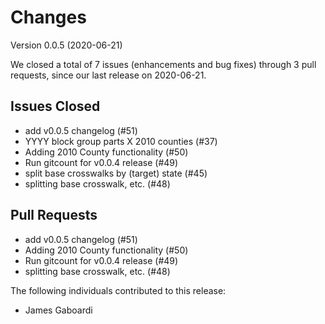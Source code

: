 # Changes

Version 0.0.5 (2020-06-21)

We closed a total of 7 issues (enhancements and bug fixes) through 3 pull requests, since our last release on 2020-06-21.

## Issues Closed
  - add v0.0.5 changelog (#51)
  - YYYY block group parts X 2010 counties (#37)
  - Adding 2010 County functionality (#50)
  - Run gitcount for v0.0.4 release (#49)
  - split base crosswalks by (target) state (#45)
  - splitting base crosswalk, etc. (#48)

## Pull Requests
  - add v0.0.5 changelog (#51)
  - Adding 2010 County functionality (#50)
  - Run gitcount for v0.0.4 release (#49)
  - splitting base crosswalk, etc. (#48)

The following individuals contributed to this release: 

- James Gaboardi
